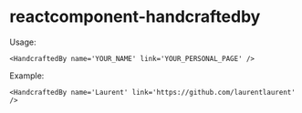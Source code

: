 # reactcomponent-handcraftedby

Usage:

```
<HandcraftedBy name='YOUR_NAME' link='YOUR_PERSONAL_PAGE' />
```

Example:
```
<HandcraftedBy name='Laurent' link='https://github.com/laurentlaurent' />
```